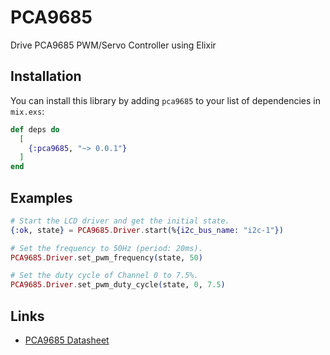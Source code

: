 # PCA9685

Drive PCA9685 PWM/Servo Controller using Elixir

## Installation

You can install this library by adding `pca9685` to your list of dependencies in `mix.exs`:

```elixir
def deps do
  [
    {:pca9685, "~> 0.0.1"}
  ]
end
```

## Examples

```elixir
# Start the LCD driver and get the initial state.
{:ok, state} = PCA9685.Driver.start(%{i2c_bus_name: "i2c-1"})

# Set the frequency to 50Hz (period: 20ms).
PCA9685.Driver.set_pwm_frequency(state, 50)

# Set the duty cycle of Channel 0 to 7.5%.
PCA9685.Driver.set_pwm_duty_cycle(state, 0, 7.5)
```

## Links

- [PCA9685 Datasheet](https://cdn-shop.adafruit.com/datasheets/PCA9685.pdf)
